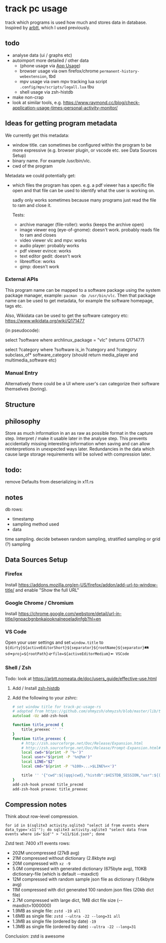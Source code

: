 # track pc usage

track which programs is used how much and stores data in database. Inspired by [arbtt](https://arbtt.nomeata.de/), which I used previously.

## todo

-   analyse data (ui / graphs etc)
-   autoimport more detailed / other data
    -   (phone usage via [App Usage](https://play.google.com/store/apps/details?id=com.a0soft.gphone.uninstaller&hl=en))
    -   browser usage via own firefox/chrome `permanent-history-webextension`, tbd
    -   mpv usage via own mpv tracking lua script `.config/mpv/scripts/logall.lua` tbu
    -   shell usage via zsh-histdb
-   make non-crap
-   look at similar tools, e.g. https://www.raymond.cc/blog/check-application-usage-times-personal-activity-monitor/

## Ideas for getting program metadata

We currently get this metadata:

-   window title. can sometimes be configured within the program to be more expressive (e.g. browser plugin, or vscode etc. see Data Sources Setup)
-   binary name. For example /usr/bin/vlc.
-   cwd of the program

Metadata we could potentially get:

-   which files the program has open. e.g. a pdf viewer has a specific file open and that file can be used to identify what the user is working on.

    sadly only works sometimes because many programs just read the file to ram and close it.

    Tests:

    -   archive manager (file-roller): works (keeps the archive open)
    -   image viewer eog (eye-of-gnome): doesn't work. probably reads file to ram and closes
    -   video viewer vlc and mpv: works
    -   audio player: probably works
    -   pdf viewer evince: works
    -   text editor gedit: doesn't work
    -   libreoffice: works
    -   gimp: doesn't work

### External APIs

This program name can be mapped to a software package using the system package manager, example: `pacman -Qo /usr/bin/vlc`. Then that package name can be used to get metadata, for example the software homepage, tags etc.

Also, Wikidata can be used to get the software category etc: https://www.wikidata.org/wiki/Q171477

(in pseudocode):

select ?software where archlinux_package = "vlc" (returns Q171477)

select ?category where ?software is_in ?category and ?category subclass_of\* software_category (should return media_player and multimedia_software etc)

### Manual Entry

Alternatively there could be a UI where user's can categorize their software themselves (boring).

## Structure

## philosophy

Store as much information in an as raw as possible format in the capture step. Interpret / make it usable later in the analyse step. This prevents accidentally missing interesting information when saving and can allow reinterpretions in unexpected ways later. Redundancies in the data which cause large storage requirements will be solved with compression later.

## todo:

remove Defaults from deserializing in x11.rs

## notes

db rows:

-   timestamp
-   sampling method used
-   data

time sampling. decide between random sampling, stratified sampling or grid (?) sampling

## Data Sources Setup

### Firefox

Install https://addons.mozilla.org/en-US/firefox/addon/add-url-to-window-title/ and enable "Show the full URL"

### Google Chrome / Chromium

Install https://chrome.google.com/webstore/detail/url-in-title/ignpacbgnbnkaiooknalneoeladjnfgb?hl=en

### VS Code

Open your user settings and set `window.title` to `${dirty}${activeEditorShort}${separator}${rootName}${separator}🛤sd🠚proj=${rootPath}🙰file=${activeEditorMedium}🠘 VSCode`

### Shell / Zsh

Todo: look at https://arbtt.nomeata.de/doc/users_guide/effective-use.html

1. Add / Install [zsh-histdb](https://github.com/larkery/zsh-histdb)

2. Add the following to your zshrc:

    ```zsh
    # set window title for track-pc-usage-rs
    # adopted from https://github.com/ohmyzsh/ohmyzsh/blob/master/lib/termsupport.zsh
    autoload -Uz add-zsh-hook

    function title_precmd {
        title_preexec '' ''
    }
    function title_preexec {
        # http://zsh.sourceforge.net/Doc/Release/Expansion.html
        # http://zsh.sourceforge.net/Doc/Release/Prompt-Expansion.html#Prompt-Expansion
        local cwd="$(print -P '%~')"
        local user="$(print -P '%n@%m')"
        local LINE="$2"
        local cmd="$(print -P '%100>...>$LINE%<<')"

        title '' '{"cwd":${(qqq)cwd},"histdb":$HISTDB_SESSION,"usr":${(qqq)user},"cmd":${(qqq)cmd}}'
    }
    add-zsh-hook precmd title_precmd
    add-zsh-hook preexec title_preexec

    ```

## Compression notes

Think about row-level compression.

```
for id in $(sqlite3 activity.sqlite3 "select id from events where data_type='x11'"); do sqlite3 activity.sqlite3 "select data from events where id='$id'" > "x11/$id.json"; done
```

Zstd test: 7400 x11 events rows:

-   202M uncompressed (27kB avg)
-   21M compressed without dictionary (2.8kbyte avg)
-   20M compressed with `xz -9`
-   5.0M compressed with generated dictionary (675byte avg), 110KB dictionary-file (which is default --maxdict)
-   12M compressed with random sample json file as dictionary (1.6kbyte avg)
-   11M compressed with dict generated 100 random json files (20kb dict file)
-   2.7M compressed with large dict, 1MB dict file size (--maxdict=1000000)
-   1.9MB as single file: `zstd -19 all`
-   1.6MB as single file: `zstd --ultra -22 --long=31 all`
-   1.3MB as single file (ordered by date) `-19`
-   1.3MB as single file (ordered by date) `--ultra -22 --long=31`

Conclusion: zstd is awesome
